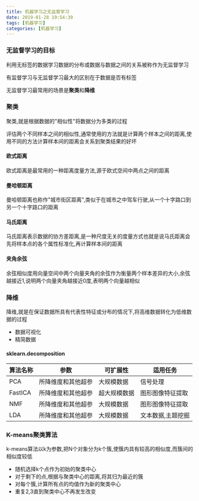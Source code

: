 ```yaml
---
title: 机器学习之无监督学习
date: 2019-01-28 19:54:39
tags: [机器学习]
categories: [机器学习]
---
```


### 无监督学习的目标

利用无标签的数据学习数据的分布或数据与数据之间的关系被称作为无监督学习

有监督学习与无监督学习最大的区别在于数据是否有标签

无监督学习最常用的场景是**聚类**和**降维**

### 聚类

聚类,就是根据数据的"相似性"将数据分为多类的过程

评估两个不同样本之间的相似性,通常使用的方法就是计算两个样本之间的距离,使用不同的方法计算样本间的距离会关系到聚类结果的好坏

#### 欧式距离

欧式距离是最常用的一种距离度量方法,源于欧式空间中两点之间的距离

#### 曼哈顿距离

曼哈顿距离也称作"城市街区距离",类似于在城市之中驾车行驶,从一个十字路口到另一个十字路口的距离

#### 马氏距离

马氏距离表示数据的协方差距离,是一种尺度无关的度量方式也就是说马氏距离会先将样本点的各个属性标准化,再计算样本间的距离

#### 夹角余弦

余弦相似度用向量空间中两个向量夹角的余弦作为衡量两个样本差异的大小,余弦越接近1,说明两个向量夹角越接近0度,表明两个向量越相似

### 降维

降维,就是在保证数据所具有代表性特征或分布的情况下,将高维数据转化为低维数据的过程

- 数据可视化
- 精简数据

#### sklearn.decomposition

| 算法名称 | 参数               | 可扩展性     | 适用任务          |
| -------- | ------------------ | ------------ | ----------------- |
| PCA      | 所降维度和其他超参 | 大规模数据   | 信号处理          |
| FastICA  | 所降维度和其他超参 | 超大规模数据 | 图形图像特征提取  |
| NMF      | 所降维度和其他超参 | 大规模数据   | 图形图像特征提取  |
| LDA      | 所降维度和其他超参 | 大规模数据   | 文本数据,主题挖掘 |

### K-means聚类算法

k-means算法以k为参数,把N个对象分为k个簇,使簇内具有较高的相似度,而簇间的相似度较低

- 随机选择k个点作为初始的聚类中心
- 对于剩下的点,根据与聚类中心的距离,将其归为最近的簇
- 对每个簇,计算所有点的均值作为新的聚类中心
- 重复2,3直到聚类中心不再发生改变

